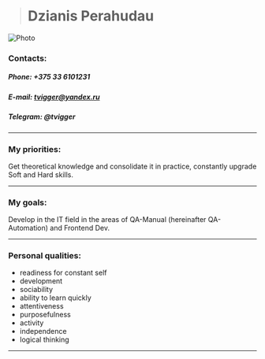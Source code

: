   > # __Dzianis Perahudau__


![Photo](https://i.ibb.co/tJbS2DV/IMG-20220824-085738999999.jpg)

### **Contacts:**

##### *Phone: +375 33 6101231*

##### *E-mail: tvigger@yandex.ru*

##### *Telegram: @tvigger*

***

### __My priorities:__ 
 Get theoretical knowledge and consolidate it in practice, constantly upgrade Soft and Hard skills.

***

### __My goals:__
 Develop in the IT field in the areas of QA-Manual (hereinafter QA-Automation) and Frontend Dev. 

***

### __Personal qualities:__

  - readiness for constant self
  - development
  - sociability
  - ability to learn quickly
  - attentiveness
  - purposefulness
  - activity
  - independence
  - logical thinking

***
